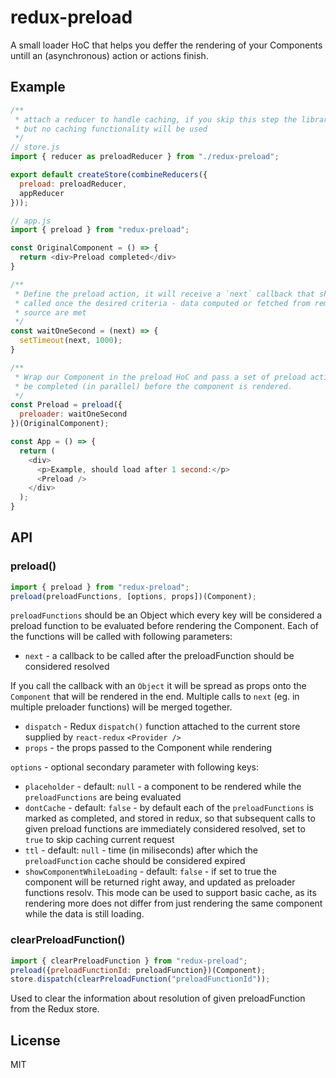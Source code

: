 # redux-preload

A small loader HoC that helps you deffer the rendering of your Components untill an (asynchronous) action or actions finish.

## Example

```javascript
/**
 * attach a reducer to handle caching, if you skip this step the library will still function
 * but no caching functionality will be used
 */
// store.js
import { reducer as preloadReducer } from "./redux-preload";

export default createStore(combineReducers({
  preload: preloadReducer,
  appReducer
}));

// app.js
import { preload } from "redux-preload";

const OriginalComponent = () => {
  return <div>Preload completed</div>
}

/**
 * Define the preload action, it will receive a `next` callback that should be
 * called once the desired criteria - data computed or fetched from remote
 * source are met
 */
const waitOneSecond = (next) => {
  setTimeout(next, 1000);
}

/**
 * Wrap our Component in the preload HoC and pass a set of preload actions to
 * be completed (in parallel) before the component is rendered.
 */
const Preload = preload({
  preloader: waitOneSecond
})(OriginalComponent);

const App = () => {
  return (
    <div>
      <p>Example, should load after 1 second:</p>
      <Preload />
    </div>
  );
}
```

## API

### preload()

```javascript
import { preload } from "redux-preload";
preload(preloadFunctions, [options, props])(Component);
```

`preloadFunctions` should be an Object which every key will be considered a preload function to be evaluated before rendering the Component. Each of the functions will be called with following parameters:

- `next` - a callback to be called after the preloadFunction should be considered resolved

If you call the callback with an `Object` it will be spread as props onto the `Component` that will be rendered in the end. Multiple calls to `next` (eg. in multiple preloader functions) will be merged together.

- `dispatch` - Redux `dispatch()` function attached to the current store supplied by `react-redux` `<Provider />`
- `props` - the props passed to the Component while rendering

`options` - optional secondary parameter with following keys:

- `placeholder` - default: `null` - a component to be rendered while the `preloadFunctions` are being evaluated
- `dontCache` - default: `false` - by default each of the `preloadFunctions` is marked as completed, and stored in redux, so that subsequent calls to given preload functions are immediately considered resolved, set to `true` to skip caching current request
- `ttl` - default: `null` - time (in miliseconds) after which the `preloadFunction` cache should be considered expired
- `showComponentWhileLoading` - default: `false` - if set to true the component will be returned right away, and updated as preloader functions resolv. This mode can be used to support basic cache, as its rendering more does not differ from just rendering the same component while the data is still loading.

### clearPreloadFunction()

```javascript
import { clearPreloadFunction } from "redux-preload";
preload({preloadFunctionId: preloadFunction})(Component);
store.dispatch(clearPreloadFunction("preloadFunctionId"));
```

Used to clear the information about resolution of given preloadFunction from the Redux store.

## License

MIT